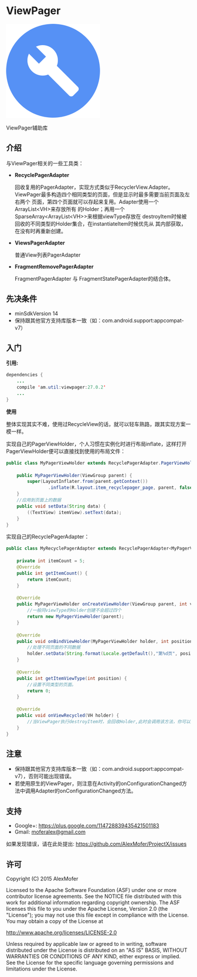 ViewPager
=========

<img src="icon.png" alt="Icon"/>

ViewPager辅助库

介绍
---

与ViewPager相关的一些工具类：
- **RecyclePagerAdapter**

    回收复用的PagerAdapter，实现方式类似于RecyclerView.Adapter。
    ViewPager最多构造四个相同类型的页面，但是显示时最多需要当前页面及左右两个
    页面，第四个页面就可以存起来复用。Adapter使用一个ArrayList\<VH\>来存放所有
    的Holder；再用一个SparseArray\<ArrayList\<VH\>\>来根据viewType存放在
    destroyItem时候被回收的不同类型的Holder集合，在instantiateItem时候优先从
    其内部获取，在没有时再重新创建。

- **ViewsPagerAdapter**

    普通View列表PagerAdapter
- **FragmentRemovePagerAdapter**

    FragmentPagerAdapter 与 FragmentStatePagerAdapter的结合体。

先决条件
----

- minSdkVersion 14
- 保持跟其他官方支持库版本一致（如：com.android.support:appcompat-v7）

入门
---

**引用:**

```java
dependencies {
    ...
    compile 'am.util:viewpager:27.0.2'
    ...
}
```

**使用**

整体实现其实不难，使用过RecycleView的话，就可以轻车熟路，跟其实现方案一模一样。

实现自己的PagerViewHolder，个人习惯在实例化时进行布局inflate，这样打开
PagerViewHolder便可以直接找到使用的布局文件：

```java
public class MyPagerViewHolder extends RecyclePagerAdapter.PagerViewHolder {

    public MyPagerViewHolder(ViewGroup parent) {
        super(LayoutInflater.from(parent.getContext())
                .inflate(R.layout.item_recyclepager_page, parent, false));
    }
    //应用到页面上的数据
    public void setData(String data) {
        ((TextView) itemView).setText(data);
    }
}
```

实现自己的RecyclePagerAdapter：

```java
public class MyRecyclePagerAdapter extends RecyclePagerAdapter<MyPagerViewHolder> {

    private int itemCount = 5;
    @Override
    public int getItemCount() {
        return itemCount;
    }

    @Override
    public MyPagerViewHolder onCreateViewHolder(ViewGroup parent, int viewType) {
        //一般同viewType的Holder创建不会超过四个
        return new MyPagerViewHolder(parent);
    }

    @Override
    public void onBindViewHolder(MyPagerViewHolder holder, int position) {
        //处理不同页面的不同数据
        holder.setData(String.format(Locale.getDefault(),"第%d页", position + 1));
    }

    @Override
    public int getItemViewType(int position) {
        //设置不同类型的页面。
        return 0;
    }

    @Override
    public void onViewRecycled(VH holder) {
        //当ViewPager执行destroyItem时，会回收Holder,此时会调用该方法，你可以重写该方法实现你要的效果
    }
}
```

注意
---

- 保持跟其他官方支持库版本一致（如：com.android.support:appcompat-v7），否则可能出现错误。
- 若使用原生的ViewPager，则注意在Activity的onConfigurationChanged方法中调用Adapter的onConfigurationChanged方法。

支持
---

- Google+: https://plus.google.com/114728839435421501183
- Gmail: moferalex@gmail.com

如果发现错误，请在此处提出:
https://github.com/AlexMofer/ProjectX/issues

许可
---

Copyright (C) 2015 AlexMofer

Licensed to the Apache Software Foundation (ASF) under one or more contributor
license agreements.  See the NOTICE file distributed with this work for
additional information regarding copyright ownership.  The ASF licenses this
file to you under the Apache License, Version 2.0 (the "License"); you may not
use this file except in compliance with the License.  You may obtain a copy of
the License at

http://www.apache.org/licenses/LICENSE-2.0

Unless required by applicable law or agreed to in writing, software
distributed under the License is distributed on an "AS IS" BASIS, WITHOUT
WARRANTIES OR CONDITIONS OF ANY KIND, either express or implied.  See the
License for the specific language governing permissions and limitations under
the License.